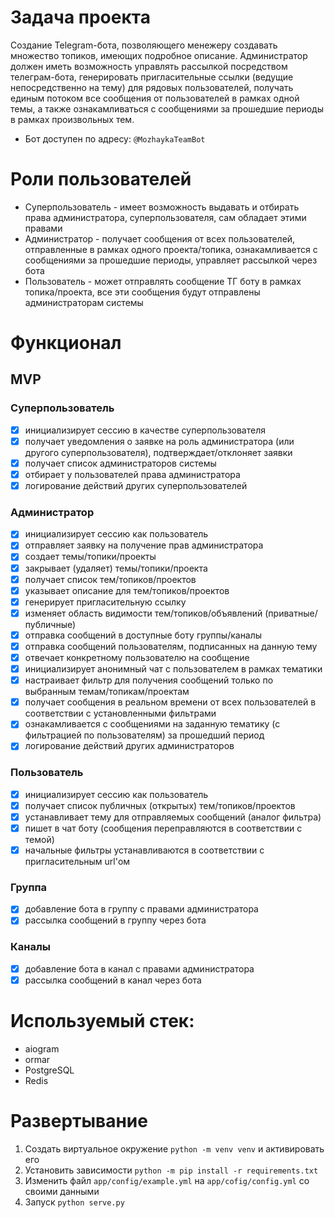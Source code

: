# Задача проекта
Создание Telegram-бота, позволяющего менежеру создавать множество топиков, имеющих подробное описание.
Администратор должен иметь возможность управлять рассылкой посредством телеграм-бота, генерировать пригласительные ссылки
(ведущие непосредственно на тему) для рядовых пользователей, получать единым потоком все сообщения от пользователей в рамках одной темы,
а также ознакамливаться с сообщениями за прошедшие периоды в рамках произвольных тем.

* Бот доступен по адресу: `@MozhaykaTeamBot`

# Роли пользователей
* Суперпользователь - имеет возможность выдавать и отбирать права администратора, суперпользователя, сам обладает этими правами
* Администратор - получает сообщения от всех пользователей, отправленные в рамках одного проекта/топика, ознакамливается с сообщениями
за прошедшие периоды, управляет рассылкой через бота
* Пользователь - может отправлять сообщение ТГ боту в рамках топика/проекта, все эти сообщения будут отправлены администраторам системы

# Функционал

## MVP
### Суперпользователь
- [x] инициализирует сессию в качестве суперпользователя
- [x] получает уведомления о заявке на роль администратора (или другого суперпользователя), подтверждает/отклоняет заявки
- [x] получает список администраторов системы
- [x] отбирает у пользователей права администратора
- [x] логирование действий других суперпользователей
### Администратор
- [x] инициализирует сессию как пользователь
- [x] отправляет заявку на получение прав администратора
- [x] создает темы/топики/проекты
- [x] закрывает (удаляет) темы/топики/проекта
- [x] получает список тем/топиков/проектов
- [x] указывает описание для тем/топиков/проектов
- [x] генерирует пригласительную ссылку
- [x] изменяет область видимости тем/топиков/объявлений (приватные/публичные)
- [x] отправка сообщений в доступные боту группы/каналы
- [x] отправка сообщений пользователям, подписанных на данную тему
- [x] отвечает конкретному пользователю на сообщение
- [x] инициализирует анонимный чат с пользователем в рамках тематики
- [x] настраивает фильтр для получения сообщений только по выбранным темам/топикам/проектам
- [x] получает сообщения в реальном времени от всех пользователей в соответствии с установленными фильтрами
- [x] ознакамливается с сообщениями на заданную тематику (с фильтрацией по пользователям) за прошедший период
- [x] логирование действий других администраторов
### Пользователь
- [x] инициализирует сессию как пользователь
- [x] получает список публичных (открытых) тем/топиков/проектов
- [x] устанавливает тему для отправляемых сообщений (аналог фильтра)
- [x] пишет в чат боту (сообщения переправляются в соответствии с темой)
- [x] начальные фильтры устанавливаются в соответствии с пригласительным url'ом
### Группа
- [x] добавление бота в группу с правами администратора
- [x] рассылка сообщений в группу через бота
### Каналы
- [x] добавление бота в канал с правами администратора
- [x] рассылка сообщений в канал через бота

# Используемый стек:
* aiogram
* ormar
* PostgreSQL
* Redis

# Развертывание
1. Создать виртуальное окружение `python -m venv venv` и активировать его
2. Установить зависимости `python -m pip install -r requirements.txt`
3. Изменить файл `app/config/example.yml` на `app/cofig/config.yml` со своими данными
4. Запуск `python serve.py`
